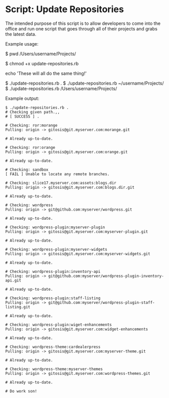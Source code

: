 Script: Update Repositories
=============

The intended purpose of this script is to allow developers to come into the office
and run one script that goes through all of their projects and grabs the latest data.

Example usage:

$ pwd
/Users/username/Projects/

$ chmod +x update-repositories.rb

echo 'These will all do the same thing!'

$ ./update-repositories.rb .
$ ./update-repositories.rb ~/username/Projects/
$ ./update-repositories.rb /Users/username/Projects/

Example output:

```
$ ./update-repositories.rb .
# Checking given path.,,
# [ SUCCESS ] .

# Checking: ror:morange
Pulling: origin -> gitosis@git.myserver.com:morange.git 

# Already up-to-date.

# Checking: ror:orange
Pulling: origin -> gitosis@git.myserver.com:orange.git 

# Already up-to-date.

# Checking: sandbox
[ FAIL ] Unable to locate any remote branches.

# Checking: slice17.myserver.com:assets:blogs.dir
Pulling: origin -> gitosis@git.myserver.com:blogs.dir.git 

# Already up-to-date.

# Checking: wordpress
Pulling: origin -> git@github.com:myserver/wordpress.git 

# Already up-to-date.

# Checking: wordpress-plugin:myserver-plugin
Pulling: origin -> gitosis@git.myserver.com:myserver-plugin.git 

# Already up-to-date.

# Checking: wordpress-plugin:myserver-widgets
Pulling: origin -> gitosis@git.myserver.com:myserver-widgets.git 

# Already up-to-date.

# Checking: wordpress-plugin:inventory-api
Pulling: origin -> git@github.com:myserver/wordpress-plugin-inventory-api.git 

# Already up-to-date.

# Checking: wordpress-plugin:staff-listing
Pulling: origin -> git@github.com:myserver/wordpress-plugin-staff-listing.git 

# Already up-to-date.

# Checking: wordpress-plugin:wiget-enhancements
Pulling: origin -> gitosis@git.myserver.com:widget-enhancements 

# Already up-to-date.

# Checking: wordpress-theme:cardealerpress
Pulling: origin -> gitosis@git.myserver.com:myserver-theme.git 

# Already up-to-date.

# Checking: wordpress-theme:myserver-themes
Pulling: origin -> gitosis@git.myserver.com:wordpress-themes.git 

# Already up-to-date.

# Do work son!
```
